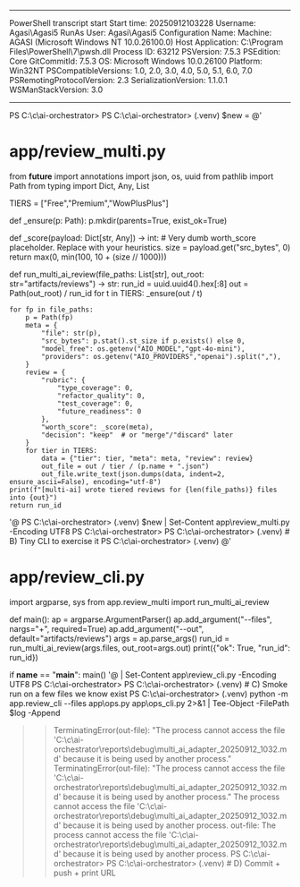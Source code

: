 **********************
PowerShell transcript start
Start time: 20250912103228
Username: Agasi\Agasi5
RunAs User: Agasi\Agasi5
Configuration Name: 
Machine: AGASI (Microsoft Windows NT 10.0.26100.0)
Host Application: C:\Program Files\PowerShell\7\pwsh.dll
Process ID: 63212
PSVersion: 7.5.3
PSEdition: Core
GitCommitId: 7.5.3
OS: Microsoft Windows 10.0.26100
Platform: Win32NT
PSCompatibleVersions: 1.0, 2.0, 3.0, 4.0, 5.0, 5.1, 6.0, 7.0
PSRemotingProtocolVersion: 2.3
SerializationVersion: 1.1.0.1
WSManStackVersion: 3.0
**********************
PS C:\c\ai-orchestrator>
PS C:\c\ai-orchestrator>
(.venv) $new = @'
# app/review_multi.py
from __future__ import annotations
import json, os, uuid
from pathlib import Path
from typing import Dict, Any, List

TIERS = ["Free","Premium","WowPlusPlus"]

def _ensure(p: Path): p.mkdir(parents=True, exist_ok=True)

def _score(payload: Dict[str, Any]) -> int:
    # Very dumb worth_score placeholder. Replace with your heuristics.
    size = payload.get("src_bytes", 0)
    return max(0, min(100, 10 + (size // 1000)))

def run_multi_ai_review(file_paths: List[str], out_root: str="artifacts/reviews") -> str:
    run_id = uuid.uuid4().hex[:8]
    out = Path(out_root) / run_id
    for t in TIERS:
        _ensure(out / t)

    for fp in file_paths:
        p = Path(fp)
        meta = {
            "file": str(p),
            "src_bytes": p.stat().st_size if p.exists() else 0,
            "model_free": os.getenv("AIO_MODEL","gpt-4o-mini"),
            "providers": os.getenv("AIO_PROVIDERS","openai").split(","),
        }
        review = {
            "rubric": {
                "type_coverage": 0,
                "refactor_quality": 0,
                "test_coverage": 0,
                "future_readiness": 0
            },
            "worth_score": _score(meta),
            "decision": "keep"  # or "merge"/"discard" later
        }
        for tier in TIERS:
            data = {"tier": tier, "meta": meta, "review": review}
            out_file = out / tier / (p.name + ".json")
            out_file.write_text(json.dumps(data, indent=2, ensure_ascii=False), encoding="utf-8")
    print(f"[multi-ai] wrote tiered reviews for {len(file_paths)} files into {out}")
    return run_id
'@
PS C:\c\ai-orchestrator>
(.venv) $new | Set-Content app\review_multi.py -Encoding UTF8
PS C:\c\ai-orchestrator>
PS C:\c\ai-orchestrator>
(.venv) # B) Tiny CLI to exercise it
PS C:\c\ai-orchestrator>
(.venv) @'
# app/review_cli.py
import argparse, sys
from app.review_multi import run_multi_ai_review

def main():
    ap = argparse.ArgumentParser()
    ap.add_argument("--files", nargs="+", required=True)
    ap.add_argument("--out", default="artifacts/reviews")
    args = ap.parse_args()
    run_id = run_multi_ai_review(args.files, out_root=args.out)
    print({"ok": True, "run_id": run_id})

if __name__ == "__main__":
    main()
'@ | Set-Content app\review_cli.py -Encoding UTF8
PS C:\c\ai-orchestrator>
PS C:\c\ai-orchestrator>
(.venv) # C) Smoke run on a few files we know exist
PS C:\c\ai-orchestrator>
(.venv) python -m app.review_cli --files app\ops.py app\ops_cli.py 2>&1 | Tee-Object -FilePath $log -Append
>> TerminatingError(out-file): "The process cannot access the file 'C:\c\ai-orchestrator\reports\debug\multi_ai_adapter_20250912_1032.md' because it is being used by another process."
>> TerminatingError(out-file): "The process cannot access the file 'C:\c\ai-orchestrator\reports\debug\multi_ai_adapter_20250912_1032.md' because it is being used by another process."
The process cannot access the file 'C:\c\ai-orchestrator\reports\debug\multi_ai_adapter_20250912_1032.md' because it is being used by another process.
out-file: The process cannot access the file 'C:\c\ai-orchestrator\reports\debug\multi_ai_adapter_20250912_1032.md' because it is being used by another process.
PS C:\c\ai-orchestrator>
PS C:\c\ai-orchestrator>
(.venv) # D) Commit + push + print URL

